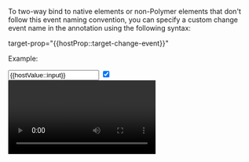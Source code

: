 

To two-way bind to native elements or non-Polymer elements that don't follow this event naming convention, 
you can specify a custom change event name in the annotation using the following syntax:

target-prop="{{hostProp::target-change-event}}"

Example:

<!-- Listens for `input` event and sets hostValue to <input>.value -->
<input value="{{hostValue::input}}">

<!-- Listens for `change` event and sets hostChecked to <input>.checked -->
<input type="checkbox" checked="{{hostChecked::change}}">

<!-- Listens for `timeupdate ` event and sets hostTime to <video>.currentTime -->
<video url="..." current-time="{{hostTime::timeupdate}}">

